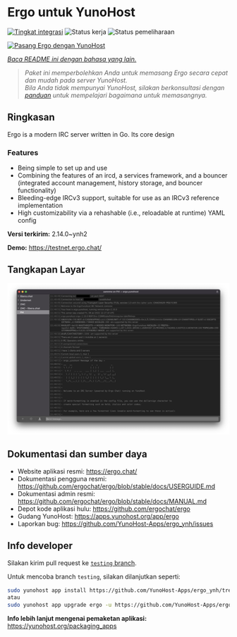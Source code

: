 <!--
N.B.: README ini dibuat secara otomatis oleh <https://github.com/YunoHost/apps/tree/master/tools/readme_generator>
Ini TIDAK boleh diedit dengan tangan.
-->

# Ergo untuk YunoHost

[![Tingkat integrasi](https://apps.yunohost.org/badge/integration/ergo)](https://ci-apps.yunohost.org/ci/apps/ergo/)
![Status kerja](https://apps.yunohost.org/badge/state/ergo)
![Status pemeliharaan](https://apps.yunohost.org/badge/maintained/ergo)

[![Pasang Ergo dengan YunoHost](https://install-app.yunohost.org/install-with-yunohost.svg)](https://install-app.yunohost.org/?app=ergo)

*[Baca README ini dengan bahasa yang lain.](./ALL_README.md)*

> *Paket ini memperbolehkan Anda untuk memasang Ergo secara cepat dan mudah pada server YunoHost.*  
> *Bila Anda tidak mempunyai YunoHost, silakan berkonsultasi dengan [panduan](https://yunohost.org/install) untuk mempelajari bagaimana untuk memasangnya.*

## Ringkasan

Ergo is a modern IRC server written in Go. Its core design 

### Features

- Being simple to set up and use
- Combining the features of an ircd, a services framework, and a bouncer (integrated account management, history storage, and bouncer functionality)
- Bleeding-edge IRCv3 support, suitable for use as an IRCv3 reference implementation
- High customizability via a rehashable (i.e., reloadable at runtime) YAML config



**Versi terkirim:** 2.14.0~ynh2

**Demo:** <https://testnet.ergo.chat/>

## Tangkapan Layar

![Tangkapan Layar pada Ergo](./doc/screenshots/textual.jpg)

## Dokumentasi dan sumber daya

- Website aplikasi resmi: <https://ergo.chat/>
- Dokumentasi pengguna resmi: <https://github.com/ergochat/ergo/blob/stable/docs/USERGUIDE.md>
- Dokumentasi admin resmi: <https://github.com/ergochat/ergo/blob/stable/docs/MANUAL.md>
- Depot kode aplikasi hulu: <https://github.com/ergochat/ergo>
- Gudang YunoHost: <https://apps.yunohost.org/app/ergo>
- Laporkan bug: <https://github.com/YunoHost-Apps/ergo_ynh/issues>

## Info developer

Silakan kirim pull request ke [`testing` branch](https://github.com/YunoHost-Apps/ergo_ynh/tree/testing).

Untuk mencoba branch `testing`, silakan dilanjutkan seperti:

```bash
sudo yunohost app install https://github.com/YunoHost-Apps/ergo_ynh/tree/testing --debug
atau
sudo yunohost app upgrade ergo -u https://github.com/YunoHost-Apps/ergo_ynh/tree/testing --debug
```

**Info lebih lanjut mengenai pemaketan aplikasi:** <https://yunohost.org/packaging_apps>
